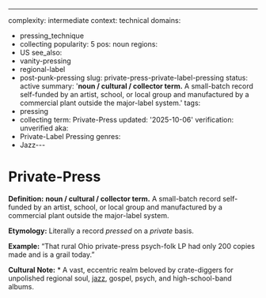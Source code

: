 ---
complexity: intermediate
context: technical
domains:
- pressing_technique
- collecting
popularity: 5
pos: noun
regions:
- US
see_also:
- vanity-pressing
- regional-label
- post-punk-pressing
slug: private-press-private-label-pressing
status: active
summary: '**noun / cultural / collector term.** A small-batch record self-funded by
  an artist, school, or local group and manufactured by a commercial plant outside
  the major-label system.'
tags:
- pressing
- collecting
term: Private-Press
updated: '2025-10-06'
verification: unverified
aka:
- Private-Label Pressing
genres:
- Jazz---

# Private-Press

**Definition:** **noun / cultural / collector term.** A small-batch record self-funded by an artist, school, or local group and manufactured by a commercial plant outside the major-label system.

**Etymology:** Literally a record *pressed* on a *private* basis.

**Example:** “That rural Ohio private-press psych-folk LP had only 200 copies made and is a grail today.”

**Cultural Note:** * A vast, eccentric realm beloved by crate-diggers for unpolished regional soul, [jazz](../j/jazz.md), gospel, psych, and high-school-band albums.

